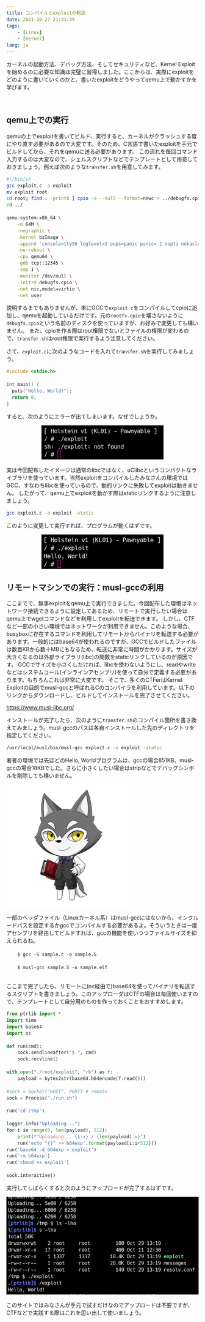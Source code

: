 ```yaml
---
title: コンパイルとexploitの転送
date: 2021-10-27 21:31:39
tags:
    - [Linux]
    - [Kernel]
lang: ja
---
```

カーネルの起動方法、デバッグ方法、そしてセキュリティなど、Kernel Exploitを始めるのに必要な知識は完璧に習得しました。ここからは、実際にexploitをどのように書いていくのかと、書いたexploitをどうやってqemu上で動かすかを学びます。

<div class="column" title="目次">
<!-- toc --><br>
</div>

## qemu上での実行
qemuの上でexploitを書いてビルド、実行すると、カーネルがクラッシュする度にやり直す必要があるので大変です。そのため、C言語で書いたexploitを手元でビルドしてから、それをqemuに送る必要があります。
この流れを毎回コマンド入力するのは大変なので、シェルスクリプトなどでテンプレートとして用意しておきましょう。例えば次のような`transfer.sh`を用意してみます。
```bash
#!/bin/sh
gcc exploit.c -o exploit
mv exploit root
cd root; find . -print0 | cpio -o --null --format=newc > ../debugfs.cpio
cd ../

qemu-system-x86_64 \
    -m 64M \
    -nographic \
    -kernel bzImage \
    -append "console=ttyS0 loglevel=3 oops=panic panic=-1 nopti nokaslr" \
    -no-reboot \
    -cpu qemu64 \
    -gdb tcp::12345 \
    -smp 1 \
    -monitor /dev/null \
    -initrd debugfs.cpio \
    -net nic,model=virtio \
    -net user
```
説明するまでもありませんが、単にGCCで`exploit.c`をコンパイルしてcpioに追加し、qemuを起動しているだけです。元の`rootfs.cpio`を壊さないように`debugfs.cpio`という名前のディスクを使っていますが、お好みで変更しても構いません。
また、cpioを作る際はroot権限でないとファイルの権限が変わるので、`transfer.sh`はroot権限で実行するよう注意してください。

さて、`exploit.c`に次のようなコードを入れて`transfer.sh`を実行してみましょう。
```c
#include <stdio.h>

int main() {
  puts("Hello, World!");
  return 0;
}
```
すると、次のようにエラーが出てしまいます。なぜでしょうか。

<center>
  <img src="img/gcc_error.png" alt="GCCでコンパイルしたexploitが動作しない" style="width:320px;">
</center>

実は今回配布したイメージは通常のlibcではなく、uClibcというコンパクトなライブラリを使っています。当然exploitをコンパイルしたみなさんの環境ではGCC、すなわちlibcを使っているので、動的リンクに失敗してexploitは動きません。
したがって、qemu上でexploitを動かす際はstaticリンクするように注意しましょう。
```bash
gcc exploit.c -o exploit -static
```
このように変更して実行すれば、プログラムが動くはずです。

<center>
  <img src="img/static_works.png" alt="staticリンクすればexploitが動く" style="width:320px;">
</center>

## リモートマシンでの実行：musl-gccの利用
ここまでで、無事exploitをqemu上で実行できました。今回配布した環境はネットワーク接続できるように設定してあるため、リモートで実行したい場合はqemu上でwgetコマンドなどを利用してexploitを転送できます。
しかし、CTFなど一部の小さい環境ではネットワークが利用できません。このような場合、busyboxに存在するコマンドを利用してリモートからバイナリを転送する必要があります。一般的にはbase64が使われるのですが、GCCでビルドしたファイルは数百KBから数十MBにもなるため、転送に非常に時間がかかります。サイズが大きくなるのは外部ライブラリ(libc)の関数をstaticリンクしているのが原因です。
GCCでサイズを小さくしたければ、libcを使わないようにし、readやwriteなどはシステムコール(インラインアセンブリ)を使って自分で定義する必要があります。もちろんこれは非常に大変です。
そこで、多くのCTFerはKernel Exploitの目的でmusl-gccと呼ばれるCのコンパイラを利用しています。以下のリンクからダウンロードし、ビルドしてインストールを完了させてください。

https://www.musl-libc.org/

インストールが完了したら、次のように`transfer.sh`のコンパイル箇所を書き換えてみましょう。musl-gccのパスは各自インストールした先のディレクトリを指定してください。
```bash
/usr/local/musl/bin/musl-gcc exploit.c -o exploit -static
```
著者の環境では先ほどのHello, Worldプログラムは、gccの場合851KB、musl-gccの場合18KBでした。さらに小さくしたい場合はstripなどでデバッグシンボルを削除しても構いません。

<div class="balloon_l">
  <div class="faceicon"><img src="../img/wolf_normal.smal.png" alt="オオカミくん" ></div>
  <p class="says">
    一部のヘッダファイル（Linuxカーネル系）はmusl-gccにはないから、インクルードパスを設定するかgccでコンパイルする必要があるよ。そういうときは一度アセンブリを経由してビルドすれば、gccの機能を使いつつファイルサイズを抑えられるね。<br>
    <code>
    $ gcc -S sample.c -o sample.S<br>
    $ musl-gcc sample.S -o sample.elf
    </code>
  </p>
</div>

ここまで完了したら、リモートに(nc経由で)base64を使ってバイナリを転送するスクリプトを書きましょう。このアップローダはCTFの場合は毎回使いますので、テンプレートとして自分用のものを作っておくことをおすすめします。
```python
from ptrlib import *
import time
import base64
import os

def run(cmd):
    sock.sendlineafter("$ ", cmd)
    sock.recvline()

with open("./root/exploit", "rb") as f:
    payload = bytes2str(base64.b64encode(f.read()))

#sock = Socket("HOST", PORT) # remote
sock = Process("./run.sh")

run('cd /tmp')

logger.info("Uploading...")
for i in range(0, len(payload), 512):
    print(f"Uploading... {i:x} / {len(payload):x}")
    run('echo "{}" >> b64exp'.format(payload[i:i+512]))
run('base64 -d b64exp > exploit')
run('rm b64exp')
run('chmod +x exploit')

sock.interactive()
```
実行してしばらくすると次のようにアップロードが完了するはずです。

<center>
  <img src="img/upload_script.png" alt="upload.pyの実行結果" style="width:520px;">
</center>

このサイトではみなさんが手元で試すだけなのでアップロードは不要ですが、CTFなどで実践する際はこれを思い出して使いましょう。
